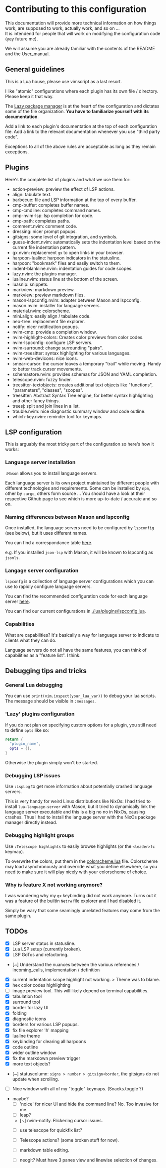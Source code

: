 # Contributing to this configuration

This documentation will provide more technical information on how things work,
are supposed to work, actually work, and so on ...  
It is intendend for people that will work on modifying the configuration code
(yay future me).

We will assume you are already familiar with the contents of the README and the
User_manual.



## General guidelines

This is a Lua house, please use vimscript as a last resort.

I like "atomic" configurations where each plugin has its own file / directory. Please keep it that way.

The [Lazy package manager](https://github.com/folke/lazy.nvim) is at the heart of the configuration and dictates some
of the file organization. **You have to familiarize yourself with its
documentation**.

Add a link to each plugin's documentation at the top of each configuration file.
Add a link to the relevant documentation whenever you use "third party code".

Exceptions to all of the above rules are acceptable as long as they remain exceptions.



## Plugins

Here's the complete list of plugins and what we use them for:
- action-preview: preview the effect of LSP actions.
- align: tabulate text.
- barbecue: file and LSP information at the top of every buffer.
- cmp-buffer: completes buffer names.
- cmp-cmdline: completes command names.
- cmp-nvim-lsp: lsp completion for code.
- cmp-path: completes paths.
- comment.nvim: comment code.
- dressing: nicer prompt popups.
- gitsigns: some level of git integration, and symbols.
- guess-indent.nvim: automatically sets the indentation level based on the
  current file indentation pattern.
- gx.nvim: replacement `gx` to open links in your browser.
- harpoon-lualine: harpoon indicators in the statusline.
- harpoon: "bookmark" files and easily switch to them.
- indent-blankline.nvim: indentation guides for code scopes.
- lazy.nvim: the plugins manager.
- lualine.nvim: status line at the bottom of the screen.
- luasnip: snippets.
- markview: markdown preview.
- markview: preview markdown files.
- mason-lspconfig.nvim: adapter between Mason and lspconfig.
- mason.nvim: installer for language servers.
- material.nvim: colorscheme.
- mini.align: easily align / tabulate code.
- neo-tree: replacement file explorer.
- notify: nicer notification popups.
- nvim-cmp: provide a completion window.
- nvim-highlight-colors: Creates color previews from color codes.
- nvim-lspconfig: configure LSP servers.
- nvim-surround: change surrounding "pairs".
- nvim-treesitter: syntax highlighting for various languages.
- nvim-web-devicons: nice icons.
- smear-cursor: the cursor leaves a temporary "trail" while moving. Handy
  to better track cursor movements.
- schemastore.nvim: provides schemas for JSON and YAML completion.
- telescope.nvim: fuzzy finder.
- treesitter-textobjects: creates additional text objects like
  "functions", "parameters", "classes", "scopes".
- treesitter: Abstract Syntax Tree engine, for better syntax highlighting
  and other fancy things.
- treesj: split and join lines in a list.
- trouble.nvim: nice diagnostic summary window and code outline.
- which-key.nvim: reminder tool for keymaps.



## LSP configuration

This is arguably the most tricky part of the configuration so here's how it works:

### Language server installation

`:Mason` allows you to install language servers.

Each language server is its own project maintained by different people with
different technologies and requirements. Some can be installed by `npm`,
other by `cargo`, others form source ... You should have a look at their
respective Github page to see which is more up-to-date / accurate and so on.

### Naming differences between Mason and lspconfig

Once installed, the language servers need to be configured by `lspconfig` (see below), but it uses different names.

You can find a correspondance table [here](https://github.com/williamboman/mason-lspconfig.nvim/blob/main/doc/server-mapping.md).

e.g. If you installed `json-lsp` with Mason, it will be known to lspconfig as `jsonls`.

### Langage server configuration

`lspconfg` is a collection of language server configurations which you can use to rapidly configure language servers.

You can find the recommended configuration code for each language server [here](https://github.com/neovim/nvim-lspconfig/blob/master/doc/server_configurations.md).

You can find our current configurations in [./lua/plugins/lspconfig.lua](./lua/plugins/lspconfig.lua).

### Capabilities

What are capabilities? It's basically a way for language server to indicate to clients what they can do.

Language servers do not all have the same features, you can think of capabilities as a "feature list". I think.



## Debugging tips and tricks

### General Lua debugging

You can use `print(vim.inspect(your_lua_var))` to debug your lua scripts.
The message should be visible in `:messages`.

### 'Lazy' plugins configuration

If you do not plan on specifying custom options for a plugin, you still need to define `opts` like so:
```lua
return {
  "plugin_name",
  opts = {},
}
```

Otherwise the plugin simply won't be started.

### Debugging LSP issues

Use `:LspLog` to get more information about potentially crashed language servers.

This is very handy for weird Linux distributions like NixOs: I had tried to
install `lua-language-server` with Mason, but it tried to dynamically link the
language server executable and this is a big no no in NixOs, causing crashes.
Thus I had to install the language server with the NixOs package manager directly instead.

### Debugging highlight groups

Use `:Telescope highlights` to easily browse highlights (or the `<leader>fc` keymap).

To overwrite the colors, put them in the
[colorscheme.lua](./lua/plugins/colorscheme.lua) file. Colorscheme may load
asynchronously and override what you define elsewhere, so you need to make sure
it will play nicely with your colorscheme of choice.

### Why is feature X not working anymore?

I was wondering why my `gx` keybinding did not work anymore. Turns out it was a
feature of the builtin `Netrw` file explorer and I had disabled it.

Simply be wary that some seamingly unrelated features may come from the same plugin.



## TODOs

- [x] LSP server status in statusline.
- [x] Lua LSP setup (currently broken).
- [x] LSP GoTos and refactoring.
- [~] Understand the nuances between the various references / incoming_calls, implementation / definition
- [x] current indentation scope highlight not working. > Theme was to blame.
- [x] hex color codes highlighting
- [ ] image preview tool. This will likely depend on terminal capabilities.
- [x] tabulation tool
- [x] surround tool
- [x] border for lazy UI
- [x] folding
- [x] diagnostic icons
- [x] borders for various LSP popups.
- [x] fix file explorer 'h' mapping
- [x] lualine theme
- [x] keybinding for clearing all harpoons
- [x] code outline
- [x] wider outline window
- [x] fix the markdown preview trigger
- [x] more text objects?
- [~] statuscolumn: `signs > number > gitsign+border`, the gitsigns do not update when scrolling.
- [ ] Nice window with all of my "toggle" keymaps. (Snacks.toggle ?)
- maybe?
  - [ ] 'noice' for nicer UI and hide the command line? No. Too invasive for me.
  - [ ] leap?
  - [~] nvim-notify. Flickering cursor issues.
  - [ ] use telescope for quickfix list?
  - [ ] Telescope actions? (some broken stuff for now).
  - [ ] markdown table editing.
  - [ ] neogit? Must have 3 panes view and linewise selection of changes.

